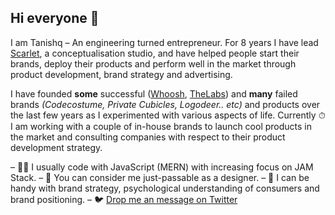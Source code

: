 ## Hi everyone 👋

I am Tanishq – An engineering turned entrepreneur. For 8 years I have lead [Scarlet](https://bescarlet.com), a conceptualisation studio, and have helped people start their brands, deploy their products and perform well in the market through product development, brand strategy and advertising.

I have founded **some** successful ([Whoosh](https://wearwhoosh.com), [TheLabs](https://thelabs.in)) and **many** failed brands _(Codecostume, Private Cubicles, Logodeer.. etc)_ and products over the last few years as I experimented with various aspects of life. Currently ⏱ I am working with a couple of in-house brands to launch cool products in the market and consulting companies with respect to their product development strategy.

– 👨‍💻 I usually code with JavaScript (MERN) with increasing focus on JAM Stack.
– 🕺 You can consider me just-passable as a designer.
– 🧠 I can be handy with brand strategy, psychological understanding of consumers and brand positioning.
– 🐦 [Drop me an message on Twitter](https://twitter.com/tanishqxyz)
